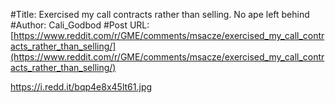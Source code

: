 #Title: Exercised my call contracts rather than selling. No ape left behind
#Author: Cali_Godbod
#Post URL: [https://www.reddit.com/r/GME/comments/msacze/exercised_my_call_contracts_rather_than_selling/](https://www.reddit.com/r/GME/comments/msacze/exercised_my_call_contracts_rather_than_selling/)


https://i.redd.it/bqp4e8x45lt61.jpg